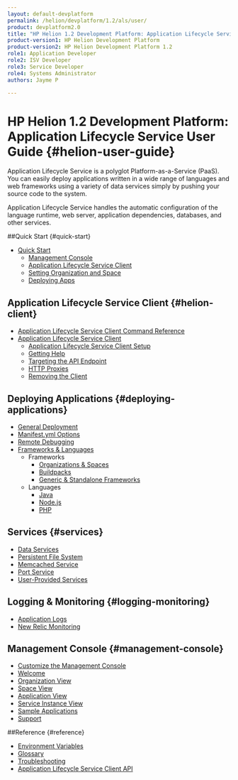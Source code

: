 ```yaml
---
layout: default-devplatform
permalink: /helion/devplatform/1.2/als/user/
product: devplatform2.0
title: "HP Helion 1.2 Development Platform: Application Lifecycle Service User Guide "
product-version1: HP Helion Development Platform
product-version2: HP Helion Development Platform 1.2
role1: Application Developer 
role2: ISV Developer
role3: Service Developer
role4: Systems Administrator
authors: Jayme P

---
```

<!--UNDER REVISION-->

# HP Helion 1.2 Development Platform: Application Lifecycle Service User Guide {#helion-user-guide}


Application Lifecycle Service is a polyglot Platform-as-a-Service (PaaS). You can easily
deploy applications written in a wide range of languages and web
frameworks using a variety of data services simply by pushing your
source code to the system.

Application Lifecycle Service handles the automatic configuration of the language runtime,
web server, application dependencies, databases, and other services.

##Quick Start {#quick-start}

-   [Quick Start](/helion/devplatform/1.2/als/user/quick-start/)
    -   [Management Console](/helion/devplatform/1.2/als/user/quick-start/#management-console)
    -   [Application Lifecycle Service Client](/helion/devplatform/1.2/als/user/quick-start/#helion-client)
    -   [Setting Organization and Space](/helion/devplatform/1.2/als/user/quick-start/#setting-organization-and-space)
    -   [Deploying Apps](/helion/devplatform/1.2/als/user/quick-start/#deploying-apps)

## Application Lifecycle Service Client {#helion-client}

- [Application Lifecycle Service Client Command Reference](/helion/devplatform/1.2/als/user/reference/client-ref/)
-   [Application Lifecycle Service Client](/helion/devplatform/1.2/als/user/client/)
    -   [Application Lifecycle Service Client Setup](/helion/devplatform/1.2/als/user/client/#helion-client-setup)
    -   [Getting Help](/helion/devplatform/1.2/als/user/client/#getting-help)
    -   [Targeting the API
        Endpoint](/helion/devplatform/1.2/als/user/client/#targeting-the-api-endpoint)
    -   [HTTP Proxies](/helion/devplatform/1.2/als/user/client/#http-proxies)
    -   [Removing the Client](/helion/devplatform/1.2/als/user/client/#removing-the-client)

## Deploying Applications {#deploying-applications}

-   [General Deployment](/helion/devplatform/1.2/als/user/deploy/)
-   [Manifest.yml Options](/helion/devplatform/1.2/als/user/deploy/manifestyml/)
-   [Remote Debugging](/helion/devplatform/1.2/als/user/deploy/app-debug/)
-   [Frameworks & Languages](/helion/devplatform/1.2/als/user/deploy/#language-specific-deploy)
	-   Frameworks
	    -   [Organizations & Spaces](/helion/devplatform/1.2/als/user/deploy/orgs-spaces/)
	    -   [Buildpacks](/helion/devplatform/1.2/als/user/deploy/buildpack/)
	    -   [Generic & Standalone Frameworks](/helion/devplatform/1.2/als/user/deploy/other-frameworks/)    
    -   Languages
	    -   [Java](/helion/devplatform/1.2/als/user/deploy/languages/java/)
	    -   [Node.js](/helion/devplatform/1.2/als/user/deploy/languages/node/)
	    -   [PHP](/helion/devplatform/1.2/als/user/deploy/languages/php/)
	 

## Services {#services}

-   [Data Services](/helion/devplatform/1.2/als/user/services/data-services/)
-   [Persistent File System](/helion/devplatform/1.2/als/user/services/filesystem/)
-   [Memcached Service](/helion/devplatform/1.2/als/user/services/memcached/)
-   [Port Service](/helion/devplatform/1.2/als/user/services/port-service/)
-   [User-Provided Services](/helion/devplatform/1.2/als/user/services/user-provided/)

## Logging & Monitoring {#logging-monitoring}

-   [Application Logs](/helion/devplatform/1.2/als/user/deploy/app-logs/)
-   [New Relic Monitoring](/helion/devplatform/1.2/als/user/deploy/newrelic/)

## Management Console {#management-console}

-   [Customize the Management Console](/helion/devplatform/1.2/als/admin/console/customize/)
-   [Welcome](/helion/devplatform/1.2/als/admin/console/customize/#welcome)
-   [Organization View](/helion/devplatform/1.2/als/admin/console/customize/#organization-view)
-   [Space View](/helion/devplatform/1.2/als/admin/console/customize/#space-view)
-   [Application View](/helion/devplatform/1.2/als/admin/console/customize/#application-view)
-   [Service Instance View](/helion/devplatform/1.2/als/admin/console/customize/#service-instance-view)
-   [Sample Applications](/helion/devplatform/1.2/als/admin/console/customize/#app-store)
-   [Support](/helion/devplatform/1.2/als/admin/console/customize/#support)

##Reference {#reference}

-   [Environment Variables](/helion/devplatform/1.2/als/user/reference/environment/)
-   [Glossary](reference/glossary/)
-   [Troubleshooting](reference/troubleshoot/)
-   [Application Lifecycle Service Client API](/helion/devplatform/1.2/als/user/reference/api/)

